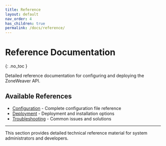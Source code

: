 ```yaml
---
title: Reference
layout: default
nav_order: 4
has_children: true
permalink: /docs/reference/
---
```


# Reference Documentation
{: .no_toc }

Detailed reference documentation for configuring and deploying the ZoneWeaver API.

## Available References

- [Configuration](configuration/) - Complete configuration file reference
- [Deployment](deployment/) - Deployment and installation options
- [Troubleshooting](troubleshooting/) - Common issues and solutions

---

This section provides detailed technical reference material for system administrators and developers.
